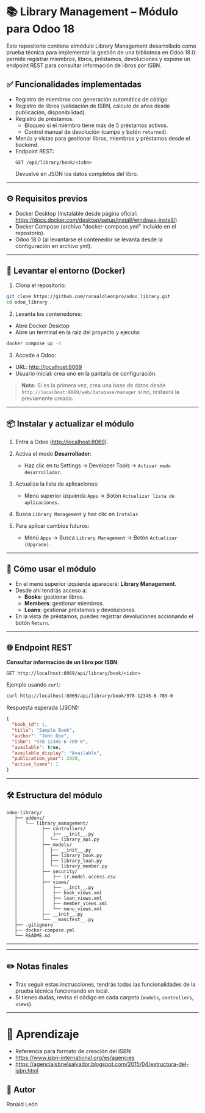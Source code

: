 # 📚 Library Management – Módulo para Odoo 18

Este repositorio contiene elmódulo Library Management desarrollado como prueba técnica para implementar la gestión de una biblioteca en Odoo 18.0: permite registrar miembros, libros, préstamos, devoluciones y expone un endpoint REST para consultar información de libros por ISBN.

## ✅ Funcionalidades implementadas

- Registro de miembros con generación automática de código.
- Registro de libros (validación de ISBN, cálculo de años desde publicación, disponibilidad).
- Registro de préstamos:
  - Bloqueo si el miembro tiene más de 5 préstamos activos.
  - Control manual de devolución (campo y botón `returned`).
- Menús y vistas para gestionar libros, miembros y préstamos desde el backend.
- Endpoint REST:
  ```
  GET /api/library/book/<isbn>
  ```
  Devuelve en JSON los datos completos del libro.

---

## ⚙️ Requisitos previos

- Docker Desktop (Instalable desde página oficial: https://docs.docker.com/desktop/setup/install/windows-install/)
- Docker Compose (archivo "docker-compose.yml" incluido en el repostorio).
- Odoo 18.0 (al levantarse el contenedor se levanta desde la configuración en archivo yml).

---

## 🐳 Levantar el entorno (Docker)

1. Clona el repositorio:

```bash
git clone https://github.com/ronaaldleonpro/odoo_library.git
cd odoo_library
```

2. Levanta los contenedores:

- Abre Docker Desktop
- Abre un terminal en la raíz del proyecto y ejecuta:

```bash
docker compose up -d
```

3. Accede a Odoo:

- URL: [http://localhost:8069](http://localhost:8069)
- Usuario inicial: crea uno en la pantalla de configuración.

> **Nota:** Si es la primera vez, crea una base de datos desde `http://localhost:8069/web/database/manager` si no, restaura la previamente creada.

---

## 📦 Instalar y actualizar el módulo

1. Entra a Odoo ([http://localhost:8069](http://localhost:8069)).

2. Activa el modo **Desarrollador**:

   - Haz clic en tu Settings -> Developer Tools -> `Activar modo desarrollador`.

3. Actualiza la lista de aplicaciones:

   - Menú superior izquierda `Apps` → Botón `Actualizar lista de aplicaciones`.

4. Busca `Library Management` y haz clic en `Instalar`.

5. Para aplicar cambios futuros:

   - Menú `Apps` → Busca `Library Management` → Botón `Actualizar (Upgrade)`.

---

## 📖 Cómo usar el módulo

- En el menú superior izquierda aparecerá: **Library Management**.
- Desde ahí tendrás acceso a:
  - **Books**: gestionar libros.
  - **Members**: gestionar miembros.
  - **Loans**: gestionar préstamos y devoluciones.
- En la vista de préstamos, puedes registrar devoluciones accionando el botón `Return`.

---

## 🌐 Endpoint REST

**Consultar información de un libro por ISBN**:

```
GET http://localhost:8069/api/library/book/<isbn>
```

Ejemplo usando `curl`:

```bash
curl http://localhost:8069/api/library/book/978-12345-6-789-0
```

Respuesta esperada (JSON):

```json
{
  "book_id": 1,
  "title": "Sample Book",
  "author": "John Doe",
  "isbn": "978-12345-6-789-0",
  "available": true,
  "available_display": "Available",
  "publication_year": 2020,
  "active_loans": 1
}
```

---

## 🛠️ Estructura del módulo

```
odoo-library/
   ├── addons/
   │   └── library_management/
   │         ├── controllers/
   │         │   ├── __init__.py
   │         │  └── library_api.py
   │         ├── models/
   │         │  ├── __init__.py
   │         │  ├── library_book.py
   │         │  ├── library_loan.py
   │         │  └── library_member.py
   │         ├── security/
   │         │   ├── ir.model.access.csv
   │         ├── views/
   │         │   ├── __init__.py
   │         │   ├── book_views.xml
   │         │   ├── loan_views.xml
   │         │   ├── member_views.xml
   │         │   └── menu_views.xml
   │         ├── __init__.py
   │         └── __manifest__.py
   ├── .gitignore
   ├── docker-compose.yml
   └── README.md
```

---

---

## ✏️ Notas finales

- Tras seguir estas instrucciones, tendrás todas las funcionalidades de la prueba técnica funcionando en local.
- Si tienes dudas, revisa el código en cada carpeta (`models`, `controllers`, `views`).

---

# 🧠 Aprendizaje

- Referencia para formato de creación del ISBN
- https://www.isbn-international.org/es/agencies
- https://agenciaisbnelsalvador.blogspot.com/2015/04/estructura-del-isbn.html

## 🚀 Autor

Ronald León
